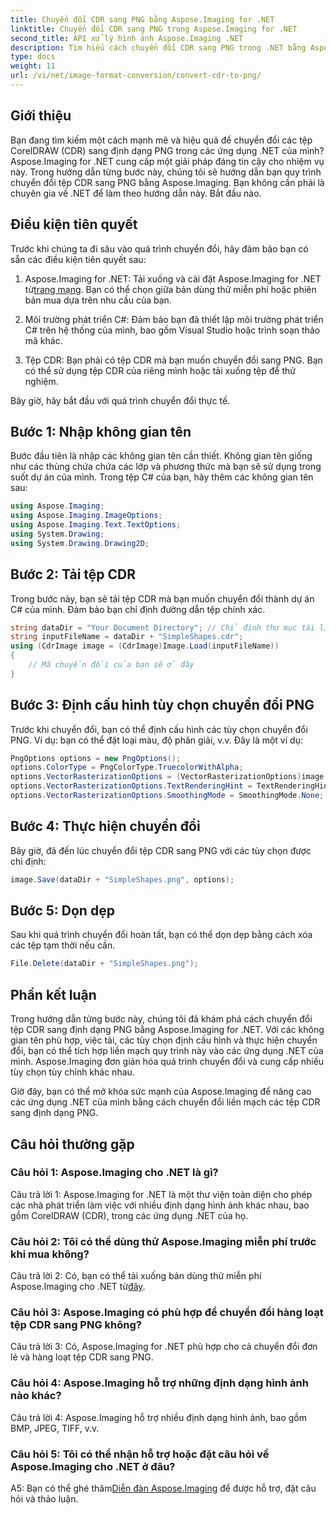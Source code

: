 ```yaml
---
title: Chuyển đổi CDR sang PNG bằng Aspose.Imaging for .NET
linktitle: Chuyển đổi CDR sang PNG trong Aspose.Imaging for .NET
second_title: API xử lý hình ảnh Aspose.Imaging .NET
description: Tìm hiểu cách chuyển đổi CDR sang PNG trong .NET bằng Aspose.Imaging. Hướng dẫn từng bước này giúp đơn giản hóa quá trình.
type: docs
weight: 11
url: /vi/net/image-format-conversion/convert-cdr-to-png/
---
```

## Giới thiệu

Bạn đang tìm kiếm một cách mạnh mẽ và hiệu quả để chuyển đổi các tệp CorelDRAW (CDR) sang định dạng PNG trong các ứng dụng .NET của mình? Aspose.Imaging for .NET cung cấp một giải pháp đáng tin cậy cho nhiệm vụ này. Trong hướng dẫn từng bước này, chúng tôi sẽ hướng dẫn bạn quy trình chuyển đổi tệp CDR sang PNG bằng Aspose.Imaging. Bạn không cần phải là chuyên gia về .NET để làm theo hướng dẫn này. Bắt đầu nào.

## Điều kiện tiên quyết

Trước khi chúng ta đi sâu vào quá trình chuyển đổi, hãy đảm bảo bạn có sẵn các điều kiện tiên quyết sau:

1.  Aspose.Imaging for .NET: Tải xuống và cài đặt Aspose.Imaging for .NET từ[trang mạng](https://releases.aspose.com/imaging/net/). Bạn có thể chọn giữa bản dùng thử miễn phí hoặc phiên bản mua dựa trên nhu cầu của bạn.

2. Môi trường phát triển C#: Đảm bảo bạn đã thiết lập môi trường phát triển C# trên hệ thống của mình, bao gồm Visual Studio hoặc trình soạn thảo mã khác.

3. Tệp CDR: Bạn phải có tệp CDR mà bạn muốn chuyển đổi sang PNG. Bạn có thể sử dụng tệp CDR của riêng mình hoặc tải xuống tệp để thử nghiệm.

Bây giờ, hãy bắt đầu với quá trình chuyển đổi thực tế.

## Bước 1: Nhập không gian tên

Bước đầu tiên là nhập các không gian tên cần thiết. Không gian tên giống như các thùng chứa chứa các lớp và phương thức mà bạn sẽ sử dụng trong suốt dự án của mình. Trong tệp C# của bạn, hãy thêm các không gian tên sau:

```csharp
using Aspose.Imaging;
using Aspose.Imaging.ImageOptions;
using Aspose.Imaging.Text.TextOptions;
using System.Drawing;
using System.Drawing.Drawing2D;
```

## Bước 2: Tải tệp CDR

Trong bước này, bạn sẽ tải tệp CDR mà bạn muốn chuyển đổi thành dự án C# của mình. Đảm bảo bạn chỉ định đường dẫn tệp chính xác.

```csharp
string dataDir = "Your Document Directory"; // Chỉ định thư mục tài liệu của bạn
string inputFileName = dataDir + "SimpleShapes.cdr";
using (CdrImage image = (CdrImage)Image.Load(inputFileName))
{
    // Mã chuyển đổi của bạn sẽ ở đây
}
```

## Bước 3: Định cấu hình tùy chọn chuyển đổi PNG

Trước khi chuyển đổi, bạn có thể định cấu hình các tùy chọn chuyển đổi PNG. Ví dụ: bạn có thể đặt loại màu, độ phân giải, v.v. Đây là một ví dụ:

```csharp
PngOptions options = new PngOptions();
options.ColorType = PngColorType.TruecolorWithAlpha;
options.VectorRasterizationOptions = (VectorRasterizationOptions)image.GetDefaultOptions(new object[] { Color.White, image.Width, image.Height });
options.VectorRasterizationOptions.TextRenderingHint = TextRenderingHint.SingleBitPerPixel;
options.VectorRasterizationOptions.SmoothingMode = SmoothingMode.None;
```

## Bước 4: Thực hiện chuyển đổi

Bây giờ, đã đến lúc chuyển đổi tệp CDR sang PNG với các tùy chọn được chỉ định:

```csharp
image.Save(dataDir + "SimpleShapes.png", options);
```

## Bước 5: Dọn dẹp

Sau khi quá trình chuyển đổi hoàn tất, bạn có thể dọn dẹp bằng cách xóa các tệp tạm thời nếu cần.

```csharp
File.Delete(dataDir + "SimpleShapes.png");
```

## Phần kết luận

Trong hướng dẫn từng bước này, chúng tôi đã khám phá cách chuyển đổi tệp CDR sang định dạng PNG bằng Aspose.Imaging for .NET. Với các không gian tên phù hợp, việc tải, các tùy chọn định cấu hình và thực hiện chuyển đổi, bạn có thể tích hợp liền mạch quy trình này vào các ứng dụng .NET của mình. Aspose.Imaging đơn giản hóa quá trình chuyển đổi và cung cấp nhiều tùy chọn tùy chỉnh khác nhau.

Giờ đây, bạn có thể mở khóa sức mạnh của Aspose.Imaging để nâng cao các ứng dụng .NET của mình bằng cách chuyển đổi liền mạch các tệp CDR sang định dạng PNG.

## Câu hỏi thường gặp

### Câu hỏi 1: Aspose.Imaging cho .NET là gì?

Câu trả lời 1: Aspose.Imaging for .NET là một thư viện toàn diện cho phép các nhà phát triển làm việc với nhiều định dạng hình ảnh khác nhau, bao gồm CorelDRAW (CDR), trong các ứng dụng .NET của họ.

### Câu hỏi 2: Tôi có thể dùng thử Aspose.Imaging miễn phí trước khi mua không?

 Câu trả lời 2: Có, bạn có thể tải xuống bản dùng thử miễn phí Aspose.Imaging cho .NET từ[đây](https://releases.aspose.com/).

### Câu hỏi 3: Aspose.Imaging có phù hợp để chuyển đổi hàng loạt tệp CDR sang PNG không?

Câu trả lời 3: Có, Aspose.Imaging for .NET phù hợp cho cả chuyển đổi đơn lẻ và hàng loạt tệp CDR sang PNG.

### Câu hỏi 4: Aspose.Imaging hỗ trợ những định dạng hình ảnh nào khác?

Câu trả lời 4: Aspose.Imaging hỗ trợ nhiều định dạng hình ảnh, bao gồm BMP, JPEG, TIFF, v.v.

### Câu hỏi 5: Tôi có thể nhận hỗ trợ hoặc đặt câu hỏi về Aspose.Imaging cho .NET ở đâu?

 A5: Bạn có thể ghé thăm[Diễn đàn Aspose.Imaging](https://forum.aspose.com/) để được hỗ trợ, đặt câu hỏi và thảo luận.